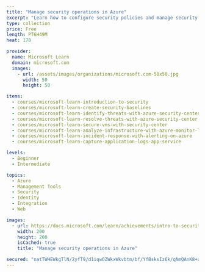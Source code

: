 ```yaml
---
title: "Manage security operations in Azure"
excerpt: "Learn how to configure security policies and manage security alerts with the tools and services in Azure."
type: collection
price: Free
length: PT6H49M
heat: 178

provider:
  name: Microsoft Learn
  domain: microsoft.com
  images:
    - url: /assets/images/organizations/microsoft.com-50x50.jpg
      width: 50
      height: 50

items:
  - courses/microsoft-learn-introduction-to-security
  - courses/microsoft-learn-create-security-baselines
  - courses/microsoft-learn-identify-threats-with-azure-security-center
  - courses/microsoft-learn-resolve-threats-with-azure-security-center
  - courses/microsoft-learn-secure-vms-with-security-center
  - courses/microsoft-learn-analyze-infrastructure-with-azure-monitor-logs
  - courses/microsoft-learn-incident-response-with-alerting-on-azure
  - courses/microsoft-learn-capture-application-logs-app-service

levels:
  - Beginner
  - Intermediate

topics:
  - Azure
  - Management Tools
  - Security
  - Identity
  - Integration
  - Web

images:
  - url: https://docs.microsoft.com/learn/achievements/intro-to-security-in-azure-social.png
    width: 200
    height: 200
    isCached: true
    title: "Manage security operations in Azure"

secured: "natTWHEWkgTlN/2yfT9/d1iqwOZWkxWkvbtm/bf/YfBsksIz6k/qNmQAnK8+ahSMbZeOtZb9Io7/DRvEvZ9pWarOOYmfLRg30KzQA4pkcj+ZGx124gUWB6awJoxzMGU2xr7UfIvf+MZu1sECZIap2DeGTCl3qVYXDGy0zpxg9Zn1Vsk4L0CNJQy1zOLzP395RAIrQTFHHnw4oCwOmDAf4NvS0PcFq1THOhoD9ja0KN1ngGUihAbiF/+VitBN0L9+ofdIdEgWv48nJ3YFzsnb0qZts4rH4c/Bc4nZPRUSY9bDVUDa31e0Ob80AUiqjymiMspi9HMg+Dnfbk0fQufcxQ==;poyKKCgRyqh8NBR7dvRK9g=="
---
```


